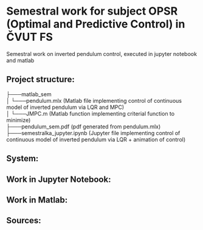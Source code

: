 # Semestral work for subject OPSR (Optimal and Predictive Control) in ČVUT FS

Semestral work on inverted pendulum control, executed in jupyter notebook and matlab

## Project structure:<br />

├───matlab_sem<br /> 
│   └───pendulum.mlx            (Matlab file implementing control of continuous model of inverted pendulum via LQR and MPC)<br />
│   └───JMPC.m                  (Matlab function implementing criterial function to minimize)<br /> 
├───pendulum_sem.pdf            (pdf generated from pendulum.mlx)
├───semestralka_jupyter.ipynb   (Jupyter file implementing control of continuous model of inverted pendulum via LQR + animation of control)<br />


## System:



## Work in Jupyter Notebook: 



## Work in Matlab: 



## Sources: 

